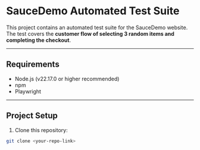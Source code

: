 # SauceDemo Automated Test Suite

This project contains an automated test suite for the SauceDemo website.  
The test covers the **customer flow of selecting 3 random items and completing the checkout**.

---

## **Requirements**

- Node.js (v22.17.0 or higher recommended)
- npm
- Playwright

---

## **Project Setup**

1. Clone this repository:
```bash
git clone <your-repo-link> 